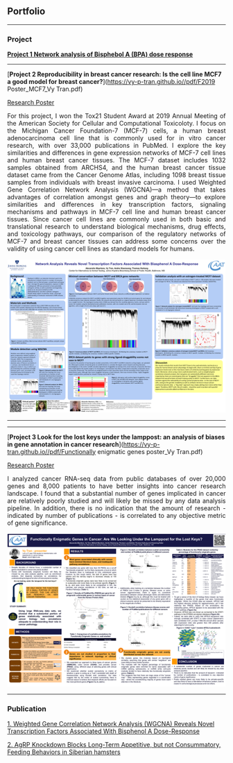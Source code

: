 ## Portfolio

---

### Project

[**Project 1 Network analysis of Bisphebol A (BPA) dose response**](https://www.ncbi.nlm.nih.gov/pmc/articles/PMC6240694/)


---
[**Project 2 Reproducibility in breast cancer research: Is the cell line MCF7 a good model for breast cancer?**](https://vy-p-tran.github.io//pdf/F2019 Poster_MCF7_Vy Tran.pdf)
<p align="left">
<a href="https://vy-p-tran.github.io/pdf/2019 Poster_MCF7_Vy Tran.pdf">Research Poster</a>
</p>
<div style="text-align: justify"> For this project, I won the Tox21 Student Award at 2019 Annual Meeting of the American Society for Cellular and Computational Toxicoloty. I focus on the Michigan Cancer Foundation-7 (MCF-7) cells, a human breast adenocarcinoma cell line that is commonly used for in vitro cancer research, with over 33,000 publications in PubMed. I explore the key similarities and differences in gene expression networks of MCF-7 cell lines and human breast cancer tissues. The MCF-7 dataset includes 1032 samples obtained from ARCHS4, and the human breast cancer tissue dataset came from the Cancer Genome Atlas, including 1098 breast tissue samples from individuals with breast invasive carcinoma. I used Weighted Gene Correlation Network Analysis (WGCNA)—a method that takes advantages of correlation amongst genes and graph theory—to explore similarities and differences in key transcription factors, signaling mechanisms and pathways in MCF-7 cell line and human breast cancer tissues. Since cancer cell lines are commonly used in both basic and translational research to understand biological mechanisms, drug effects, and toxicology pathways, our comparison of the regulatory networks of MCF-7 and breast cancer tissues can address some concerns over the validity of using cancer cell lines as standard models for humans. </div>
<br>
<img src="https://raw.githubusercontent.com/vy-p-tran/vy-p-tran.github.io/master/images/2019 Poster_MCF7_Vy Tran.png"/>
<br>

---


---
[**Project 3 Look for the lost keys under the lamppost: an analysis of biases in gene annotation in cancer research**](https://vy-p-tran.github.io//pdf/Functionally enigmatic genes poster_Vy Tran.pdf)
<p align="left">
<a href="https://vy-p-tran.github.io//pdf/Functionally enigmatic genes poster_Vy Tran.pdf">Research Poster</a>
</p>
<div style="text-align: justify"> I analyzed cancer RNA-seq data from public databases of over 20,000 genes and 8,000 patients to have better insights into cancer research landscape. I found that a substantial number of genes implicated in cancer are relatively poorly studied and will likely be missed by any data analysis pipeline. In addition, there is no indication that the amount of research - indicated by number of publications - is correlated to any objective metric of gene significance. </div>
<br>
<img src="https://raw.githubusercontent.com/vy-p-tran/vy-p-tran.github.io/master/images/Functionally enigmatic genes poster_Vy Tran.png"/>
<br>

---

### Publication

[1. Weighted Gene Correlation Network Analysis (WGCNA) Reveals Novel Transcription Factors Associated With Bisphenol A Dose-Response](https://www.ncbi.nlm.nih.gov/pmc/articles/PMC6240694/)

[2. AgRP Knockdown Blocks Long-Term Appetitive, but not Consummatory, Feeding Behaviors in Siberian hamsters](https://www.ncbi.nlm.nih.gov/pmc/articles/PMC5897226/)
